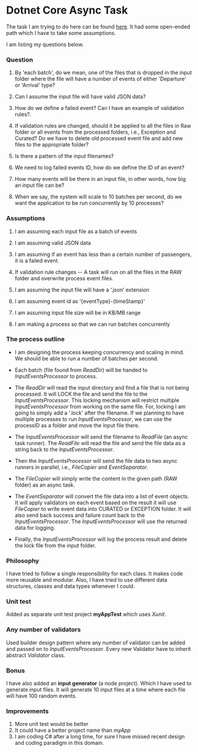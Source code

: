 # Dotnet Core Async Task

The task I am trying to do here can be found [here](./Hawkeye_Test.dockx). It had some open-ended path which I have to take some assumptions. 

I am listing my questions below.

### Question

1. By 'each batch', do we mean, one of the files that is dropped in the input folder where the file will have a number of events of either 'Departure' or 'Arrival' type?

2. Can I assume the input file will have valid JSON data?

3. How do we define a failed event? Can I have an example of validation rules?. 

4. If validation rules are changed, should it be applied to all the files in Raw folder or all events from the processed folders, i.e., Exception and Curated? Do we have to delete old processed event file and add new files to the appropriate folder?

5. Is there a pattern of the input filenames?

6. We need to log failed events ID, how do we define the ID of an event?

7. How many events will be there in an input file, in other words, how big an input file can be?

8. When we say, the system will scale to 10 batches per second, do we want the application to be run concurrently by 10 processes?


### Assumptions

1. I am assuming each input file as a batch of events

2. I am assuming valid JSON data

3. I am assuming if an event has less than a certain number of passengers, it is a failed event. 

4. If validation rule changes -- A task will run on all the files in the RAW folder and overwrite process event files.

5. I am assuming the input file will have a ‘.json’ extension

6. I am assuming event id as ‘{eventType}-{timeStamp}’

7. I am assuming input file size will be in KB/MB range

8. I am making a process so that we can run batches concurrently



### The process outline


- I am designing the process keeping concurrency and scaling in mind. We should be able to run a number of batches per second. 

- Each batch (file found from *ReadDir*) will be handed to *InputEventsProcessor* to process. 

- The *ReadDir* will read the input directory and find a file that is not being processed. It will LOCK the file and send the file to the *InputEventsProcessor*. This locking mechanism will restrict multiple *InputEventsProcessor* from working on the same file. For, locking I am going to simply add a '.lock' after the filename. If we planning to have multiple processes to run *InputEventsProcessor*, we can use the processID as a folder and move the input file there. 

- The *InputEventsProcessor* will send the filename to *ReadFile* (an async task runner). The *ReadFile* will read the file and send the file data as a string back to the *InputEventsProcessor*.

- Then the *InputEventsProcessor* will send the file data to two async runners in parallel, i.e., *FileCopier* and *EventSeparator*.

- The *FileCopier* will simply write the content in the given path (RAW folder) as an async task.

- The *EventSeparator* will convert the file data into a list of event objects. It will apply validators on each event based on the result it will use *FileCopier* to write event data into CURATED or EXCEPTION folder. It will also send back success and failure count back to the *InputEventsProcessor*.  The *InputEventsProcessor* will use the returned data for logging.

- Finally, the *InputEventsProcessor* will log the process result and delete the lock file from the input folder.

### Philosophy
I have tried to follow a single responsibility for each class. It makes code more reusable and modular. Also, I have tried to use different data structures, classes and data types whenever I could. 



### Unit test

Added as separate unit test project **myAppTest** which uses *Xunit*.


### Any number of validators 

Used builder design pattern where any number of validator can be added and passed on to *InputEventsProcessor*. Every new Validator have to inherit  abstract *Validator* class. 

### Bonus

I have also added an **input generator** (a node project). Which I have used to generate input files. It will generate 10 input files at a time where each file will have 100 random events.



### Improvements

1. More unit test would be better
2. It could have a better project name than *myApp*
3. I am coding C# after a long time, for sure I have missed recent design and coding paradigm in this domain. 

